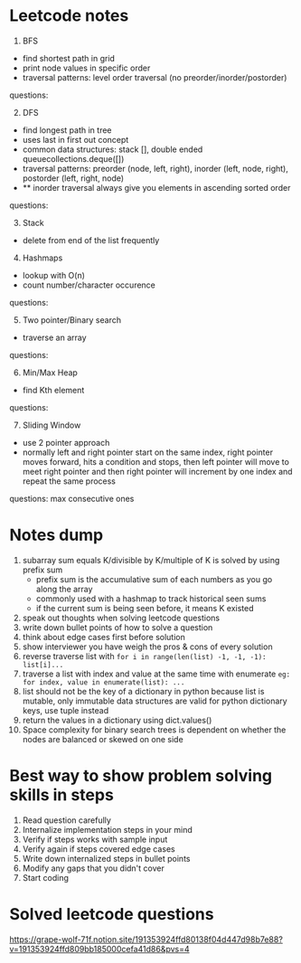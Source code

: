 # Leetcode notes

1. BFS
- find shortest path in grid
- print node values in specific order
- traversal patterns: level order traversal (no preorder/inorder/postorder)

questions:


2. DFS
- find longest path in tree
- uses last in first out concept
- common data structures: stack [], double ended queuecollections.deque([])
- traversal patterns: preorder (node, left, right), inorder (left, node, right), postorder (left, right, node)
- ** inorder traversal always give you elements in ascending sorted order 

questions:


3. Stack
- delete from end of the list frequently


4. Hashmaps
- lookup with O(n)
- count number/character occurence

questions:

5. Two pointer/Binary search
- traverse an array

questions:

6. Min/Max Heap
- find Kth element

questions:

7. Sliding Window
- use 2 pointer approach
- normally left and right pointer start on the same index, right pointer moves forward, hits a condition and stops, then left pointer will move to meet right pointer and then right pointer will increment by one index and repeat the same process

questions: max consecutive ones


# Notes dump
1. subarray sum equals K/divisible by K/multiple of K is solved by using prefix sum
    - prefix sum is the accumulative sum of each numbers as you go along the array
    - commonly used with a hashmap to track historical seen sums
    - if the current sum is being seen before, it means K existed
2. speak out thoughts when solving leetcode questions
3. write down bullet points of how to solve a question
4. think about edge cases first before solution
5. show interviewer you have weigh the pros & cons of every solution
6. reverse traverse list with `for i in range(len(list) -1, -1, -1): list[i]...`
7. traverse a list with index and value at the same time with enumerate `eg: for index, value in enumerate(list): ...`
8. list should not be the key of a dictionary in python because list is mutable, only immutable data structures are valid for python dictionary keys, use tuple instead
9. return the values in a dictionary using dict.values()
10. Space complexity for binary search trees is dependent on whether the nodes are balanced or skewed on one side

# Best way to show problem solving skills in steps
1. Read question carefully
2. Internalize implementation steps in your mind
3. Verify if steps works with sample input
4. Verify again if steps covered edge cases
5. Write down internalized steps in bullet points
6. Modify any gaps that you didn't cover
7. Start coding

# Solved leetcode questions
https://grape-wolf-71f.notion.site/191353924ffd80138f04d447d98b7e88?v=191353924ffd809bb185000cefa41d86&pvs=4

